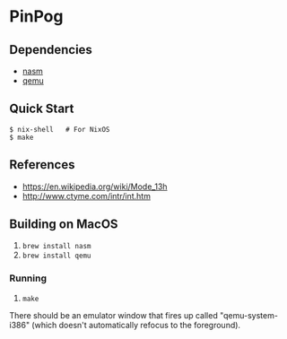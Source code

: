 # PinPog

## Dependencies

- [nasm]
- [qemu]

## Quick Start

```console
$ nix-shell   # For NixOS
$ make
```

<!-- TODO(#15): game controls are not documented -->

## References

- https://en.wikipedia.org/wiki/Mode_13h
- http://www.ctyme.com/intr/int.htm

[nasm]: https://www.nasm.us/
[qemu]: https://www.qemu.org/

## Building on MacOS

1. `brew install nasm`
2. `brew install qemu`

### Running

1. `make`

There should be an emulator window that fires up called
"qemu-system-i386" (which doesn't automatically refocus to the foreground).
